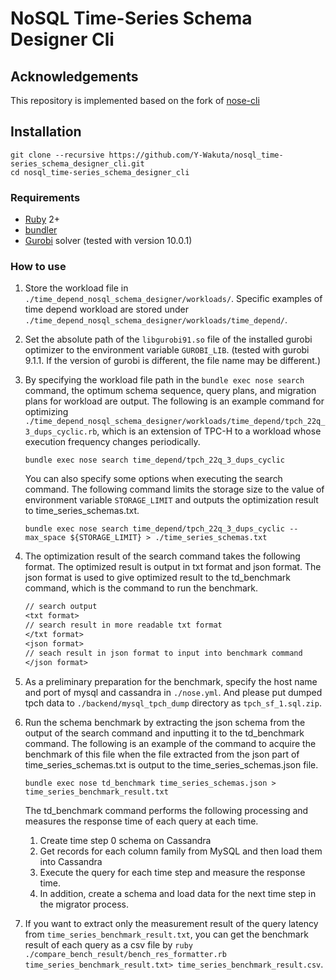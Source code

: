 # NoSQL Time-Series Schema Designer Cli

## Acknowledgements

This repository is implemented based on the fork of [nose-cli](https://github.com/michaelmior/nose-cli)

## Installation

```
git clone --recursive https://github.com/Y-Wakuta/nosql_time-series_schema_designer_cli.git
cd nosql_time-series_schema_designer_cli
```

### Requirements

 * [Ruby](https://www.ruby-lang.org/) 2+
 * [bundler](http://bundler.io/)
 * [Gurobi](https://www.gurobi.com/) solver (tested with version 10.0.1)

### How to use

1. Store the workload file in `./time_depend_nosql_schema_designer/workloads/`. Specific examples of time depend workload are stored under `./time_depend_nosql_schema_designer/workloads/time_depend/`.
2. Set the absolute path of the `libgurobi91.so` file of the installed gurobi optimizer to the environment variable `GUROBI_LIB`. (tested with gurobi 9.1.1. If the version of gurobi is different, the file name may be different.)
3. By specifying the workload file path in the `bundle exec nose search` command, the optimum schema sequence, query plans, and migration plans for workload are output. The following is an example command for optimizing `./time_depend_nosql_schema_designer/workloads/time_depend/tpch_22q_3_dups_cyclic.rb`, which is an extension of TPC-H to a workload whose execution frequency changes periodically.

    ```shell
    bundle exec nose search time_depend/tpch_22q_3_dups_cyclic
    ```

    You can also specify some options when executing the search command. The following command limits the storage size to the value of environment variable `STORAGE_LIMIT` and outputs the optimization result to time_series_schemas.txt.

    ```shell
    bundle exec nose search time_depend/tpch_22q_3_dups_cyclic --max_space ${STORAGE_LIMIT} > ./time_series_schemas.txt
    ```

4. The optimization result of the search command takes the following format. The optimized result is output in txt format and json format. The json format is used to give optimized result to the td_benchmark command, which is the command to run the benchmark.

    ```txt
    // search output
    <txt format>
    // search result in more readable txt format
    </txt format>
    <json format>
    // seach result in json format to input into benchmark command
    </json format>
    ```

5. As a preliminary preparation for the benchmark, specify the host name and port of mysql and cassandra in `./nose.yml`. And please put dumped tpch data to `./backend/mysql_tpch_dump` directory as `tpch_sf_1.sql.zip`.
6. Run the schema benchmark by extracting the json schema from the output of the search command and inputting it to the td_benchmark command. The following is an example of the command to acquire the benchmark of this file when the file extracted from the json part of time_series_schemas.txt is output to the time_series_schemas.json file.

    ```shell
    bundle exec nose td_benchmark time_series_schemas.json > time_series_benchmark_result.txt
    ```

    The td_benchmark command performs the following processing and measures the response time of each query at each time.
    1. Create time step 0 schema on Cassandra
    2. Get records for each column family from MySQL and then load them into Cassandra
    3. Execute the query for each time step and measure the response time.
    4. In addition, create a schema and load data for the next time step in the migrator process.

7. If you want to extract only the measurement result of the query latency from `time_series_benchmark_result.txt`, you can get the benchmark result of each query as a csv file by `ruby ./compare_bench_result/bench_res_formatter.rb time_series_benchmark_result.txt> time_series_benchmark_result.csv`.

